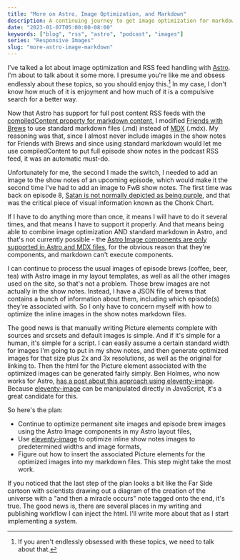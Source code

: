 ```yaml
---
title: "More on Astro, Image Optimization, and Markdown"
description: A continuing journey to get image optimization for markdown files with Astro.
date: "2023-01-07T05:00:00-08:00"
keywords: ["blog", "rss", "astro", "podcast", "images"]
series: "Responsive Images"
slug: "more-astro-image-markdown"
---
```


I've talked a lot about image optimization and RSS feed handling with [Astro](https://astro.build/). I'm about to talk about it some more. I presume you're like me and obsess endlessly about these topics, so you should enjoy this.[^1] In my case, I don't know how much of it is enjoyment and how much of it is a compulsive search for a better way.

Now that Astro has support for full post content RSS feeds with the [compiledContent property for markdown content](https://docs.astro.build/en/guides/rss/#including-full-post-content), I modified [Friends with Brews](https://friendswithbrews.com) to use standard markdown files (.md) instead of [MDX](https://mdxjs.com) (.mdx). My reasoning was that, since I almost never include images in the show notes for Friends with Brews and since using standard markdown would let me use compiledContent to put full episode show notes in the podcast RSS feed, it was an automatic must-do.

Unfortunately for me, the second I made the switch, I needed to add an image to the show notes of an upcoming episode, which would make it the second time I've had to add an image to FwB show notes. The first time was back on episode 8, [Satan is not normally depicted as being purple](https://friendswithbrews.com/8/), and that was the critical piece of visual information known as the Chonk Chart.

If I have to do anything more than once, it means I will have to do it several times, and that means I have to support it properly. And that means being able to combine image optimization AND standard markdown in Astro, and that's not currently possible - the [Astro Image components are only supported in Astro and MDX files](https://docs.astro.build/en/guides/images/#astros-image-integration), for the obvious reason that they're components, and markdown can't execute components.

I can continue to process the usual images of episode brews (coffee, beer, tea) with Astro image in my layout templates, as well as all the other images used on the site, so that's not a problem. Those brew images are not actually in the show notes. Instead, I have a JSON file of brews that contains a bunch of information about them, including which episode(s) they're associated with. So I only have to concern myself with how to optimize the inline images in the show notes markdown files.

The good news is that manually writing Picture elements complete with sources and srcsets and default images is simple. And if it's simple for a human, it's simple for a script. I can easily assume a certain standard width for images I'm going to put in my show notes, and then generate optimized images for that size plus 2x and 3x resolutions, as well as the original for linking to. Then the html for the Picture element associated with the optimized images can be generated fairly simply. Ben Holmes, who now works for Astro, [has a post about this approach using eleventy-image](https://bholmes.dev/blog/picture-perfect-image-optimization/). Because [eleventy-image](https://www.11ty.dev/docs/plugins/image/) can be manipulated directly in JavaScript, it's a great candidate for this.

So here's the plan:

- Continue to optimize permanent site images and episode brew images using the Astro Image components in my Astro layout files,
- Use [eleventy-image](https://www.11ty.dev/docs/plugins/image/) to optimize inline show notes images to predetermined widths and image formats,
- Figure out how to insert the associated Picture elements for the optimized images into my markdown files. This step might take the most work.

If you noticed that the last step of the plan looks a bit like the Far Side cartoon with scientists drawing out a diagram of the creation of the universe with a "and then a miracle occurs" note tagged onto the end, it's true. The good news is, there are several places in my writing and publishing workflow I can inject the html. I'll write more about that as I start implementing a system.

[^1]: If you aren't endlessly obsessed with these topics, we need to talk about that.
